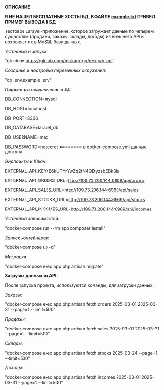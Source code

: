 **ОПИСАНИЕ**




**Я НЕ НАШЕЛ БЕСПЛАТНЫЕ ХОСТЫ БД, В ФАЙЛЕ [example.txt](example.txt) ПРИВЕЛ ПРИМЕР ВЫВОДА В БД**

Тестовое Laravel-приложение, которое загружает данные по четырём сущностям (продажи, заказы, склады, доходы) из внешнего API и сохраняет их в MySQL базу данных.


*Установка и запуск:*

"git clone https://github.com/miskam-gg/test-wb-api"

*Создание и настройка переменных окружения:*

"cp .env.example .env"

*Параметры подключения к БД:*

DB_CONNECTION=mysql

DB_HOST=localhost

DB_PORT=3306

DB_DATABASE=laravel_db

DB_USERNAME=max

DB_PASSWORD=nosecret   <======== в docker-compose.yml данные доступа

*Эндпоинты и Ключ:*

EXTERNAL_API_KEY=E6kUTYrYwZq2tN4QEtyzsbEBk3ie

EXTERNAL_API_ORDERS_URL=http://109.73.206.144:6969/api/orders

EXTERNAL_API_SALES_URL=http://109.73.206.144:6969/api/sales

EXTERNAL_API_STOCKS_URL=http://109.73.206.144:6969/api/stocks

EXTERNAL_API_INCOMES_URL=http://109.73.206.144:6969/api/incomes

*Установка зависимостей:*

"docker-compose run --rm app composer install"

*Запуск контейнеров:*

"docker-compose up -d"

*Миграции:*

"docker-compose exec app php artisan migrate"


**Загрузка данных из API:**

После запуска проекта, используются команды, для загрузки данных:

*Заказы:*

"docker-compose exec app php artisan fetch:orders 2025-03-01 2025-03-31 --page=1 --limit=500"

*Продажи:*

"docker-compose exec app php artisan fetch:sales 2025-03-01 2025-03-31 --page=1 --limit=500"

*Склады:*

"docker-compose exec app php artisan fetch:stocks 2025-03-24 --page=1 --limit=500"

*Доходы:*

"docker-compose exec app php artisan fetch:incomes 2025-03-01 2025-03-31 --page=1 --limit=500"
